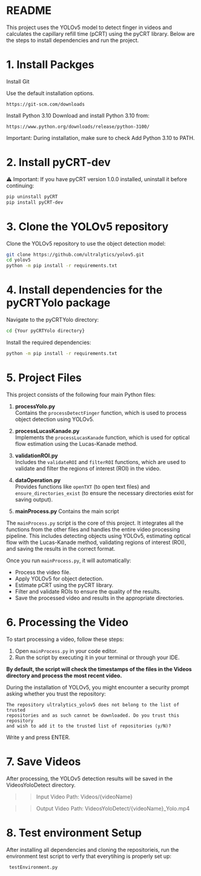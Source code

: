 # README

This project uses the YOLOv5 model to detect finger in videos and calculates the capillary refill time (pCRT) 
using the pyCRT library. Below are the steps to install dependencies and run the project.

# 1. Install Packges 
Install Git

Use the default installation options.
```
https://git-scm.com/downloads
```

Install Python 3.10
Download and install Python 3.10 from:
```
https://www.python.org/downloads/release/python-3100/
```
Important: During installation, make sure to check Add Python 3.10 to PATH.

# 2. Install pyCRT-dev
⚠️ Important:
If you have pyCRT version 1.0.0 installed, uninstall it before continuing:

```bash
pip uninstall pyCRT
pip install pyCRT-dev
```

# 3. Clone the YOLOv5 repository
Clone the YOLOv5 repository to use the object detection model:


```bash
git clone https://github.com/ultralytics/yolov5.git
cd yolov5
python -m pip install -r requirements.txt
```


# 4. Install dependencies for the pyCRTYolo package
Navigate to the pyCRTYolo directory:

```bash
cd {Your pyCRTYolo directory}
```

Install the required dependencies:

```bash
python -m pip install -r requirements.txt
```

# 5. Project Files

This project consists of the following four main Python files:

1. **processYolo.py**  
   Contains the `processDetectFinger` function, which is used to process
   object detection using YOLOv5.

2. **processLucasKanade.py**  
   Implements the `processLucasKanade` function, which is used for optical
   flow estimation using the Lucas-Kanade method.

3. **validationROI.py**  
   Includes the `validateROI` and `filterROI` functions, which are used to
   validate and filter the regions of interest (ROI) in the video.

4. **dataOperation.py**  
   Provides functions like `openTXT` (to open text files) and
   `ensure_directories_exist` (to ensure the necessary directories exist for
   saving output).
   
5. **mainProcess.py**
   Contains the main script 

The `mainProcess.py` script is the core of this project. It integrates all the
functions from the other files and handles the entire video processing
pipeline. This includes detecting objects using YOLOv5, estimating optical
flow with the Lucas-Kanade method, validating regions of interest (ROI), and
saving the results in the correct format.

Once you run `mainProcess.py`, it will automatically:

- Process the video file.
- Apply YOLOv5 for object detection.
- Estimate pCRT using the pyCRT library.
- Filter and validate ROIs to ensure the quality of the results.
- Save the processed video and results in the appropriate directories.

# 6. Processing the Video

To start processing a video, follow these steps:

1. Open `mainProcess.py` in your code editor.
2. Run the script by executing it in your terminal or through your IDE.

**By default, the script will check the timestamps of the files in the Videos
directory and process the most recent video.**

During the installation of YOLOv5, you might encounter a security prompt
asking whether you trust the repository:
```
The repository ultralytics_yolov5 does not belong to the list of trusted
repositories and as such cannot be downloaded. Do you trust this repository
and wish to add it to the trusted list of repositories (y/N)?
```

Write y and press ENTER.

# 7. Save Videos

After processing, the YOLOv5 detection results will be saved in the
VideosYoloDetect directory.

>> Input Video Path: Videos/{videoName}

>> Output Video Path: VideosYoloDetect/{videoName}_Yolo.mp4

# 8. Test environment Setup
After installing all dependencies and cloning the repositorieis, run the environment test script to verfy that everytihing is properly set up:

```` testEnvironment.py````
